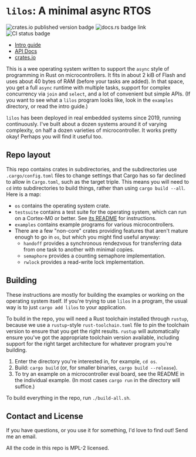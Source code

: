 # `lilos`: A minimal async RTOS

![crates.io published version badge](https://img.shields.io/crates/v/lilos.svg)
![docs.rs badge link](https://img.shields.io/docsrs/lilos.svg)
![CI status badge](https://github.com/cbiffle/lilos/actions/workflows/ci.yml/badge.svg)

- [Intro guide](doc/intro.adoc)
- [API Docs](https://docs.rs/lilos)
- [crates.io](https://crates.io/crates/lilos)

This is a wee operating system written to support the `async` style of
programming in Rust on microcontrollers. It fits in about 2 kiB of Flash and
uses about 40 bytes of RAM (before your tasks are added). In that space, you get
a full `async` runtime with multiple tasks, support for complex concurrency via
`join` and `select`, and a lot of convenient but simple APIs. (If you want to
see what a `lilos` program looks like, look in the `examples` directory, or read
the intro guide.)

`lilos` has been deployed in real embedded systems since 2019, running
continuously. I've built about a dozen systems around it of varying complexity,
on half a dozen varieties of microcontroller. It works pretty okay! Perhaps you
will find it useful too.

## Repo layout

This repo contains crates in subdirectories, and the subdirectories use
`.cargo/config.toml` files to change settings that Cargo has so far declined to
allow in `Cargo.toml`, such as the target triple. This means you will need to
`cd` into subdirectories to build things, rather than using `cargo build
--all`. Here is a map:

- `os` contains the operating system crate.
- `testsuite` contains a test suite for the operating system, which can run on a
  Cortex-M0 or better. See [its
  README](https://github.com/cbiffle/lilos/blob/main/testsuite/README.mkdn) for
  instructions.
- `examples` contains example programs for various microcontrollers.
- There are a few "non-core" crates providing features that aren't mature
  enough to go in `os`, but which you might find useful anyway:
  - `handoff` provides a synchronous rendezvous for transferring data from one
    task to another with minimal copies.
  - `semaphore` provides a counting semaphore implementation.
  - `rwlock` provides a read-write lock implementation.

## Building

These instructions are mostly for building the examples or working on the
operating system itself. If you're trying to use `lilos` in a program, the usual
way is to just `cargo add lilos` to your application.

To build in the repo, you will need a Rust toolchain installed through `rustup`,
because we use a `rustup`-style `rust-toolchain.toml` file to pin the toolchain
version to ensure that you get the right results. `rustup` will automatically
ensure you've got the appropriate toolchain version available, including support
for the right target architecture for whatever program you're building.

1. Enter the directory you're interested in, for example, `cd os`.
2. Build: `cargo build` (or, for smaller binaries, `cargo build --release`).
3. To try an example on a microcontroller eval board, see the README in the
   individual example. (In most cases `cargo run` in the directory will
   suffice.)

To build everything in the repo, run `./build-all.sh`.

## Contact and License

If you have questions, or you use it for something, I'd love to find out! Send
me an email.

All the code in this repo is MPL-2 licensed.
